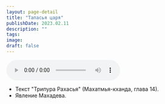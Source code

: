 ```yaml
---
layout: page-detail
title: "Тапасья царя"
publishDate: 2023.02.11
description: ""
tags:
image:
draft: false
---
```


<audio title="2023.02.11 - Тапасья царя.mp3" src="/upload/iblock/741/741a974e2deddecee714a748ab812981.mp3" controls=""></audio>

* Текст "Трипура Рахасья" (Махатмья-кханда, глава 14).
* Явление Махадева.

  
